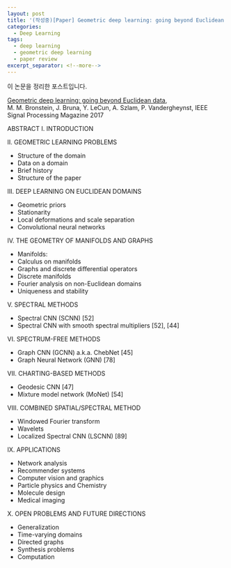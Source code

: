 ```yaml
---
layout: post
title: '(작성중)[Paper] Geometric deep learning: going beyond Euclidean data'
categories:
  - Deep Learning
tags:
  - deep learning
  - geometric deep learning
  - paper review
excerpt_separator: <!--more-->
---
```


이 논문을 정리한 포스트입니다.

[Geometric deep learning: going beyond Euclidean data](https://arxiv.org/pdf/1611.08097.pdf),<br>
M. M. Bronstein, J. Bruna, Y. LeCun, A. Szlam, P. Vandergheynst, IEEE Signal Processing Magazine 2017 
<!--more-->


ABSTRACT
I. INTRODUCTION

II. GEOMETRIC LEARNING PROBLEMS
* Structure of the domain
* Data on a domain
* Brief history
* Structure of the paper

III. DEEP LEARNING ON EUCLIDEAN DOMAINS
* Geometric priors
* Stationarity
* Local deformations and scale separation
* Convolutional neural networks

IV. THE GEOMETRY OF MANIFOLDS AND GRAPHS
* Manifolds:
* Calculus on manifolds
* Graphs and discrete differential operators
* Discrete manifolds
* Fourier analysis on non-Euclidean domains
* Uniqueness and stability

V. SPECTRAL METHODS
* Spectral CNN (SCNN) [52]
* Spectral CNN with smooth spectral multipliers [52], [44]

VI. SPECTRUM-FREE METHODS
* Graph CNN (GCNN) a.k.a. ChebNet [45]
* Graph Neural Network (GNN) [78]

VII. CHARTING-BASED METHODS
* Geodesic CNN [47]
* Mixture model network (MoNet) [54]

VIII. COMBINED SPATIAL/SPECTRAL METHOD
* Windowed Fourier transform
* Wavelets
* Localized Spectral CNN (LSCNN) [89]

IX. APPLICATIONS
* Network analysis
* Recommender systems
* Computer vision and graphics
* Particle physics and Chemistry
* Molecule design
* Medical imaging

X. OPEN PROBLEMS AND FUTURE DIRECTIONS
* Generalization
* Time-varying domains
* Directed graphs
* Synthesis problems
* Computation